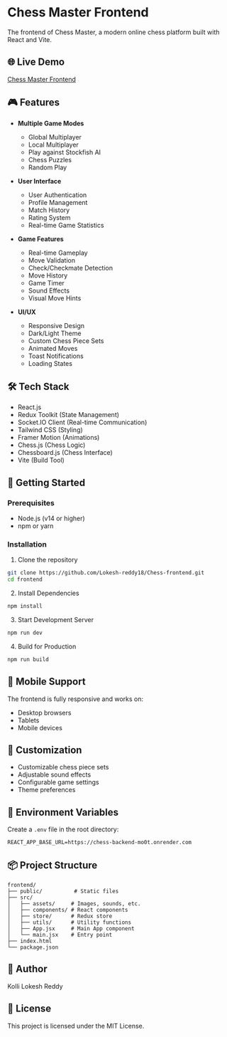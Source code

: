 # Chess Master Frontend

The frontend of Chess Master, a modern online chess platform built with React and Vite.

## 🌐 Live Demo

[Chess Master Frontend](https://chess-frontend-iota-two.vercel.app/)

## 🎮 Features

- **Multiple Game Modes**
  - Global Multiplayer
  - Local Multiplayer
  - Play against Stockfish AI
  - Chess Puzzles
  - Random Play

- **User Interface**
  - User Authentication
  - Profile Management
  - Match History
  - Rating System
  - Real-time Game Statistics

- **Game Features**
  - Real-time Gameplay
  - Move Validation
  - Check/Checkmate Detection
  - Move History
  - Game Timer
  - Sound Effects
  - Visual Move Hints

- **UI/UX**
  - Responsive Design
  - Dark/Light Theme
  - Custom Chess Piece Sets
  - Animated Moves
  - Toast Notifications
  - Loading States

## 🛠️ Tech Stack

- React.js
- Redux Toolkit (State Management)
- Socket.IO Client (Real-time Communication)
- Tailwind CSS (Styling)
- Framer Motion (Animations)
- Chess.js (Chess Logic)
- Chessboard.js (Chess Interface)
- Vite (Build Tool)

## 🚀 Getting Started

### Prerequisites
- Node.js (v14 or higher)
- npm or yarn

### Installation

1. Clone the repository
```bash
git clone https://github.com/Lokesh-reddy18/Chess-frontend.git
cd frontend
```

2. Install Dependencies
```bash
npm install
```

3. Start Development Server
```bash
npm run dev
```

4. Build for Production
```bash
npm run build
```

## 📱 Mobile Support

The frontend is fully responsive and works on:
- Desktop browsers
- Tablets
- Mobile devices

## 🎨 Customization

- Customizable chess piece sets
- Adjustable sound effects
- Configurable game settings
- Theme preferences

## 🔧 Environment Variables

Create a `.env` file in the root directory:

```env
REACT_APP_BASE_URL=https://chess-backend-mo0t.onrender.com
```

## 📦 Project Structure

```
frontend/
├── public/          # Static files
├── src/
│   ├── assets/     # Images, sounds, etc.
│   ├── components/ # React components
│   ├── store/      # Redux store
│   ├── utils/      # Utility functions
│   ├── App.jsx     # Main App component
│   └── main.jsx    # Entry point
├── index.html
└── package.json
```

## 👥 Author

Kolli Lokesh Reddy

## 📝 License

This project is licensed under the MIT License. 

